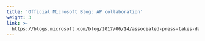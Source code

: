 ```yaml
---
title: 'Official Microsoft Blog: AP collaboration'
weight: 3
link: >-
  https://blogs.microsoft.com/blog/2017/06/14/associated-press-takes-data-storytelling-next-level-microsoft-power-bi/
---
```


